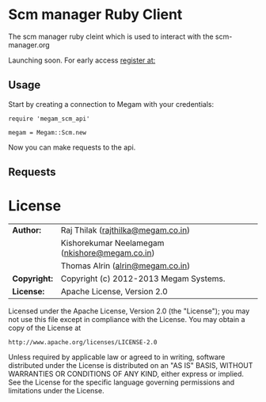 Scm manager Ruby Client
==================

The scm manager ruby cleint which is used to interact with the scm-manager.org


Launching soon. For early access [register at:](http://www.megam.co)

Usage
-----

Start by creating a connection to Megam with your credentials:

    require 'megam_scm_api'

    megam = Megam::Scm.new

Now you can make requests to the api.

Requests
--------




# License

|                      |                                          |
|:---------------------|:-----------------------------------------|
| **Author:**          | Raj Thilak (<rajthilka@megam.co.in>)
|                      | Kishorekumar Neelamegam (<nkishore@megam.co.in>)
|                      | Thomas Alrin (<alrin@megam.co.in>)
| **Copyright:**       | Copyright (c) 2012-2013 Megam Systems.
| **License:**         | Apache License, Version 2.0

Licensed under the Apache License, Version 2.0 (the "License");
you may not use this file except in compliance with the License.
You may obtain a copy of the License at

    http://www.apache.org/licenses/LICENSE-2.0

Unless required by applicable law or agreed to in writing, software
distributed under the License is distributed on an "AS IS" BASIS,
WITHOUT WARRANTIES OR CONDITIONS OF ANY KIND, either express or implied.
See the License for the specific language governing permissions and
limitations under the License.

